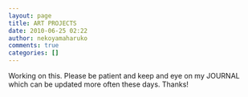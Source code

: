 ```yaml
---
layout: page
title: ART PROJECTS
date: 2010-06-25 02:22
author: nekoyamaharuko
comments: true
categories: []
---
```

Working on this. Please be patient and keep and eye on my JOURNAL which can be updated more often these days. Thanks!
